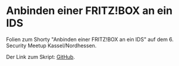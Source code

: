 # Anbinden einer FRITZ!BOX an ein IDS

Folien zum Shorty "Anbinden einer FRITZ!BOX an ein IDS" auf dem 6. Security Meetup Kassel/Nordhessen.

Der Link zum Skript: [GitHub](https://github.com/pditzel/scripts/tree/master/fritzbox-capture).


